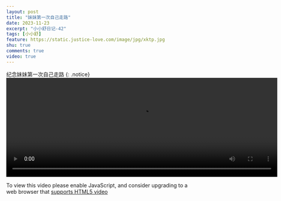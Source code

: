 ```yaml
---
layout: post
title: "妹妹第一次自己走路"
date: 2023-11-23
excerpt: "小小舒日记-42"
tags: [小小舒]
feature: https://static.justice-love.com/image/jpg/xktp.jpg
shu: true
comments: true
video: true
---
```

纪念妹妹第一次自己走路
{: .notice}
<video id="my-video" class="video-js vjs-16-9 clipboard" controls preload="auto" width="722" height="264" data-setup="{}">
    <source src="{{ site.staticUrl }}/xiaoxiaoshu/video/meimeizoulu.mp4" type='video/mp4'>
    <p class="vjs-no-js">
        To view this video please enable JavaScript, and consider upgrading to a web browser that
        <a href="http://videojs.com/html5-video-support/" target="_blank">supports HTML5 video</a>
    </p>
</video>